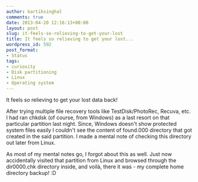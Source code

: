 ```yaml
---
author: kartiksinghal
comments: true
date: 2013-04-20 12:16:13+00:00
layout: post
slug: it-feels-so-relieving-to-get-your-lost
title: It feels so relieving to get your lost...
wordpress_id: 592
post_format:
- Status
tags:
- curiosity
- Disk partitioning
- Linux
- Operating system
---
```


It feels so relieving to get your lost data back!

After trying multiple file recovery tools like TestDisk/PhotoRec, Recuva, etc. I had ran chkdsk (of course, from Windows) as a last resort on that particular partition last night. Since, Windows doesn't show protected system files easily I couldn't see the content of found.000 directory that got created in the said partition. I made a mental note of checking this directory out later from Linux.

As most of my mental notes go, I forgot about this as well. Just now accidentally visited that partition from Linux and browsed through the dir0000.chk directory inside, and voilà, there it was - my complete home directory backup! :D
